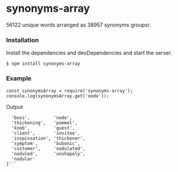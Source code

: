 # synonyms-array
56122 unique words arranged as 38957 synonyms groupsr.

### Installation

Install the dependencies and devDependencies and start the server.

```
$ npm install synonyms-array
```

### Example

```
const synonymsArray = require('synonyms-array');
console.log(synonymsArray.get('node'));
```
Output

```[
  'boss',         'node',
  'thickening',   'pommel',
  'knob',         'guest',
  'client',       'invitee',
  'inspissation', 'thickener',
  'symptom',      'bubonic',
  'customer',     'nodulated',
  'noduled',      'unshapely',
  'nodular'
]```